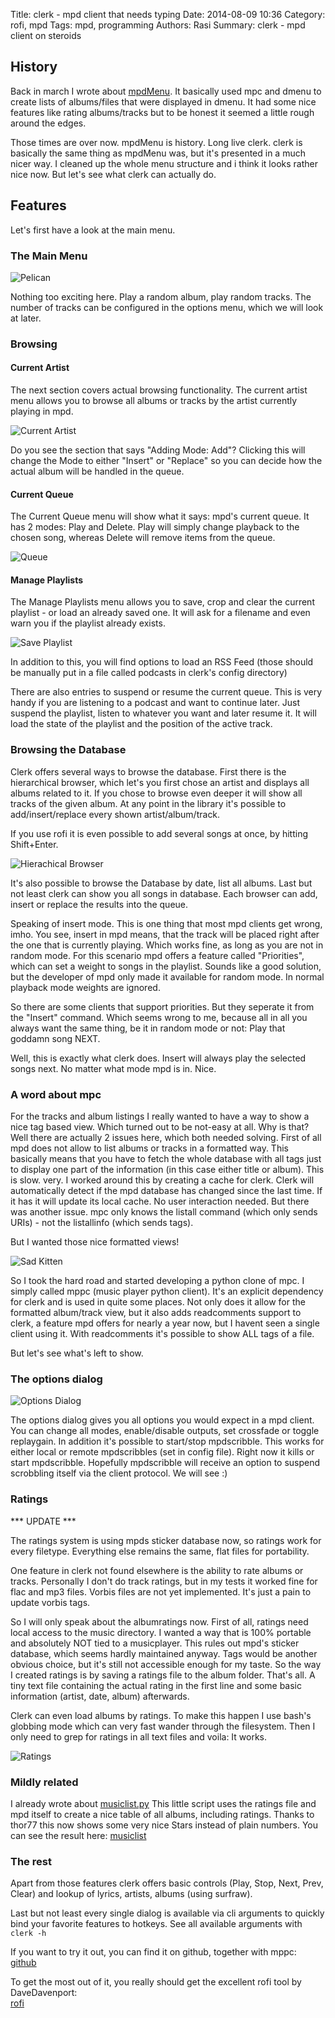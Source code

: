 Title: clerk - mpd client that needs typing
Date: 2014-08-09 10:36
Category: rofi, mpd
Tags: mpd, programming
Authors: Rasi
Summary: clerk - mpd client on steroids

## History

Back in march I wrote about [mpdMenu](|filename|/mpdmenu.md).
It basically used mpc and dmenu to create lists of albums/files that were displayed
in dmenu. It had some nice features like rating albums/tracks but to be honest it
seemed a little rough around the edges.

Those times are over now. mpdMenu is history. Long live clerk.
clerk is basically the same thing as mpdMenu was, but it's presented in a much
nicer way.
I cleaned up the whole menu structure and i think it looks rather nice now.
But let's see what clerk can actually do.

## Features

Let's first have a look at the main menu.

### The Main Menu

![Pelican](/images/clerk-main.jpg)

Nothing too exciting here. Play a random album, play random tracks.
The number of tracks can be configured in the options menu, which we will
look at later.

### Browsing

#### Current Artist

The next section covers actual browsing functionality. The current artist menu
allows you to browse all albums or tracks by the artist currently playing in mpd.

![Current Artist](/images/clerk-current-artist.jpg)

Do you see the section that says "Adding Mode: Add"?
Clicking this will change the Mode to either "Insert" or "Replace" so you can
decide how the actual album will be handled in the queue.

#### Current Queue

The Current Queue menu will show what it says: mpd's current queue.
It has 2 modes: Play and Delete. Play will simply change playback to the
chosen song, whereas Delete will remove items from the queue.

![Queue](/images/clerk-queue.jpg)

#### Manage Playlists

The Manage Playlists menu allows you to save, crop and clear the current
playlist - or load an already saved one. It will ask for a filename and
even warn you if the playlist already exists.

 ![Save Playlist](/images/clerk-playlist-save.jpg)

In addition to this, you will find options to load an RSS Feed
(those should be manually put in a file called podcasts in clerk's config directory)

There are also entries to suspend or resume the current queue.
This is very handy if you are listening to a podcast and want to continue later.
Just suspend the playlist, listen to whatever you want and later resume it.
It will load the state of the playlist and the position of the active track.

### Browsing the Database

Clerk offers several ways to browse the database.
First there is the hierarchical browser, which let's you first chose an artist
and displays all albums related to it. If you chose to browse even deeper
it will show all tracks of the given album.
At any point in the library it's possible to add/insert/replace every shown artist/album/track.

If you use rofi it is even possible to add several songs at once, by hitting Shift+Enter.

![Hierachical Browser](/images/clerk-browser1.jpg)

It's also possible to browse the Database by date, list all albums.
Last but not least clerk can show you all songs in database.
Each browser can add, insert or replace the results into the queue.

Speaking of insert mode. This is one thing that most mpd clients get wrong, imho.
You see, insert in mpd means, that the track will be placed right after the one
that is currently playing. Which works fine, as long as you are not in random mode.
For this scenario mpd offers a feature called "Priorities", which can set a weight
to songs in the playlist. Sounds like a good solution, but the developer of mpd only
made it available for random mode. In normal playback mode weights are ignored.

So there are some clients that support priorities. But they seperate it from the "Insert" command.
Which seems wrong to me, because all in all you always want the same thing, be it in random mode or not:
Play that goddamn song NEXT.

Well, this is exactly what clerk does. Insert will always play the selected songs next. No matter what
mode mpd is in. Nice.

### A word about mpc

For the tracks and album listings I really wanted to have a way to show a nice tag based view.
Which turned out to be not-easy at all.
Why is that?
Well there are actually 2 issues here, which both needed solving.
First of all mpd does not allow to list albums or tracks in a formatted way.
This basically means that you have to fetch the whole database with all tags just to display one part
of the information (in this case either title or album). This is slow. very.
I worked around this by creating a cache for clerk.
Clerk will automatically detect if the mpd database has changed since the last time. If it has it will update
its local cache. No user interaction needed.
But there was another issue. mpc only knows the listall command (which only sends URIs) - not the listallinfo (which sends tags).

But I wanted those nice formatted views!

![Sad Kitten](/images/sad-kitten.jpg)

So I took the hard road and started developing a python clone of mpc. I simply called mppc (music player python client).
It's an explicit dependency for clerk and is used in quite some places.
Not only does it allow for the formatted album/track view, but it also adds readcomments support to clerk, a feature mpd offers
for nearly a year now, but I havent seen a single client using it. With readcomments it's possible to show ALL tags of a file.

But let's see what's left to show.

### The options dialog

![Options Dialog](/images/clerk-options.jpg)

The options dialog gives you all options you would expect in a mpd client.
You can change all modes, enable/disable outputs, set crossfade or toggle replaygain.
In addition it's possible to start/stop mpdscribble. This works for either local
or remote mpdscribbles (set in config file). Right now it kills or start mpdscribble.
Hopefully mpdscribble will receive an option to suspend scrobbling itself via the
client protocol. We will see :)

### Ratings

*** UPDATE ***

The ratings system is using mpds sticker database now, so ratings work for
every filetype. Everything else remains the same, flat files for portability.

One feature in clerk not found elsewhere is the ability to rate albums or tracks.
Personally I don't do track ratings, but in my tests it worked fine for flac
and mp3 files. Vorbis files are not yet implemented. It's just a pain to update
vorbis tags.

So I will only speak about the albumratings now.
First of all, ratings need local access to the music directory.
I wanted a way that is 100% portable and absolutely NOT tied to a musicplayer.
This rules out mpd's sticker database, which seems hardly maintained anyway.
Tags would be another obvious choice, but it's still not accessible enough for my taste.
So the way I created ratings is by saving a ratings file to the album folder.
That's all. A tiny text file containing the actual rating in the first line
and some basic information (artist, date, album) afterwards.

Clerk can even load albums by ratings. To make this happen I use bash's globbing mode
which can very fast wander through the filesystem. Then I only need to grep for ratings in all text files
and voila: It works.

![Ratings](/images/clerk-rating.jpg)

### Mildly related

I already wrote about [musiclist.py](|filename|/mpd-albumlist-creator.md)
This little script uses the ratings file and mpd itself to create a nice table of all albums, including
ratings. Thanks to thor77 this now shows some very nice Stars instead of plain numbers.
You can see the result here: [musiclist](https://list.53280.de)

### The rest

Apart from those features clerk offers basic controls (Play, Stop, Next, Prev, Clear) and lookup of
lyrics, artists, albums (using surfraw).

Last but not least every single dialog is available via cli arguments to quickly bind your favorite features to
hotkeys. See all available arguments with `clerk -h`

If you want to try it out, you can find it on github, together with mppc:<br />
[github](https://github.com/carnager)

To get the most out of it, you really should get the excellent rofi tool by DaveDavenport:<br />
[rofi](https://github.com/DaveDavenport/rofi)
